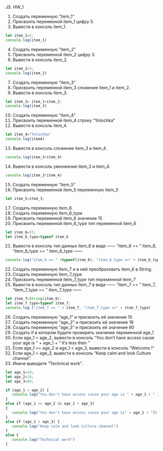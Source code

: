 JS. HW_1
 1. Создать переменную “item_1”
 2. Присвоить переменной item_1 цифру 5.
 3. Вывести в консоль item_1.
 ```js
let item_1=5;
console.log(item_1)
```
 4. Создать переменную “item_2”
 5. Присвоить переменной item_2 цифру 3.
 6. Вывести в консоль item_2.
 ```js
 let item_2=3;
 console.log(item_2)
 ```
 7. Создать переменную “item_3”
 8. Присвоить переменной item_3 сложение item_1 и item_2.
 9. Вывести в консоль item_3.
 ```js
 let item_3= item_1+item_2;
 console.log(item_3)
```
 10. Создать переменную “item_4”
 11. Присвоить переменной item_4 строку “Yolochka”
 12. Вывести в консоль item_4.
 ```js
 let item_4="Yolochka"
console.log(item4)
```
  13. Вывести в консоль сложение item_3 и item_4.
 ```js
console.log(item_3+item_4)
 ```
 14. Вывести в консоль умножение item_3 и item_4.
 ```js
 console.log(item_3*item_4)
 ```
 15. Создать переменную “item_5”
 16. Присвоить переменной item_5 переменную item_3
 ```js 
 let item_5=item_3;
 ```
 17. Создать переменную item_6.
 18. Создать переменную item_6_type
 19. Присвоить переменной item_6 значение 15
 20. Присвоить переменной item_6_type тип переменной item_6
 ```js
 let item_6=15;
 let item_6_type=typeof item_6
 ```
 21. Вывести в консоль тип данных item_6 в виде ——  “item_6 == ”  item_6,  “item_6_type == ”  item_6_type ——  
 ```js
 console.log("item_6 == " +typeof(item_6), "item_6_type ==" + item_6_type)
 ```
 22. Создать переменную item_7 и в ней преобразовать item_6 в String.
 23. Создать переменную item_7_type
 24. Присвоить переменной item_7_type тип переменной item_7
 25. Вывести в консоль тип данных item_7 в виде ——  “item_7 == ”  item_7,  “item_7_type == ”  item_7_type ——  
 ```js
 let item_7=String(item_6);
let item_7_type=typeof item_7;
console.log ("item_7 == " + item_7, "item_7_type ==" + item_7_type)
```
 26. Создать переменную “age_1” и присвоить ей значение 10
 27. Создать переменную “age_2” и присвоить ей значение 18
 28. Создать переменную “age_3” и присвоить ей значение 60
 29. Создать if в котором будите проверять значение переменной age_1
 30. Если age_1 < age_2, вывести в консоль “You don’t have access cause your age is ” + age_1 + “ It’s less then ”
 31. Если age_1 >=  age_2 и age_1 <  age_3, вывести в консоль “Welcome  !”
 32. Если age_1  > age_3, вывести в консоль “Keep calm and look Culture channel”.
 33. Иначе выводите “Technical work”.
 ```js
 let age_1=10;
let age_2=18;
let age_3=60;

if (age_1 < age_2) {
    console.log("You don't have access cause your age is " + age_1 + " It's less then ")
}
else if (age_1 >= age_2 && age_1 < age_3)
{
    console.log("You don't have access cause your age is" + age_1 + "It's less then")
}
else if (age_1 > age_3) {
    console.log("Keep calm and look Culture channel")
}
else {
    console.log("Technical work")
}
```